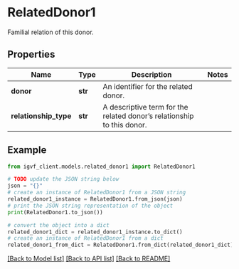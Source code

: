 # RelatedDonor1

Familial relation of this donor.

## Properties

Name | Type | Description | Notes
------------ | ------------- | ------------- | -------------
**donor** | **str** | An identifier for the related donor. | 
**relationship_type** | **str** | A descriptive term for the related donor’s relationship to this donor. | 

## Example

```python
from igvf_client.models.related_donor1 import RelatedDonor1

# TODO update the JSON string below
json = "{}"
# create an instance of RelatedDonor1 from a JSON string
related_donor1_instance = RelatedDonor1.from_json(json)
# print the JSON string representation of the object
print(RelatedDonor1.to_json())

# convert the object into a dict
related_donor1_dict = related_donor1_instance.to_dict()
# create an instance of RelatedDonor1 from a dict
related_donor1_from_dict = RelatedDonor1.from_dict(related_donor1_dict)
```
[[Back to Model list]](../README.md#documentation-for-models) [[Back to API list]](../README.md#documentation-for-api-endpoints) [[Back to README]](../README.md)


